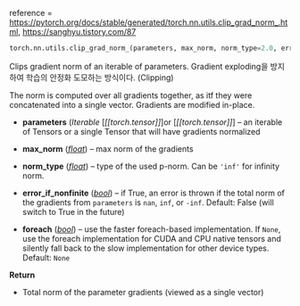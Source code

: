 reference = https://pytorch.org/docs/stable/generated/torch.nn.utils.clip_grad_norm_.html, https://sanghyu.tistory.com/87

```python
torch.nn.utils.clip_grad_norm_(parameters, max_norm, norm_type=2.0, error_if_nonfinite=False, foreach=None)
```

Clips gradient norm of an iterable of parameters. Gradient exploding을 방지하여 학습의 안정화 도모하는 방식이다. (Clipping)

The norm is computed over all gradients together, as itf they were concatenated into a single vector. Gradients are modified in-place.

- **parameters** (_Iterable_ \[_[[torch.tensor]]_\]or \[_[[torch.tensor]]_\] – an iterable of Tensors or a single Tensor that will have gradients normalized
    
- **max_norm** ([_float_](https://docs.python.org/3/library/functions.html#float "(in Python v3.11)")) – max norm of the gradients
    
- **norm_type** ([_float_](https://docs.python.org/3/library/functions.html#float "(in Python v3.11)")) – type of the used p-norm. Can be `'inf'` for infinity norm.
    
- **error_if_nonfinite** ([_bool_](https://docs.python.org/3/library/functions.html#bool "(in Python v3.11)")) – if True, an error is thrown if the total norm of the gradients from `parameters` is `nan`, `inf`, or `-inf`. Default: False (will switch to True in the future)
    
- **foreach** ([_bool_](https://docs.python.org/3/library/functions.html#bool "(in Python v3.11)")) – use the faster foreach-based implementation. If `None`, use the foreach implementation for CUDA and CPU native tensors and silently fall back to the slow implementation for other device types. Default: `None`

**Return**
- Total norm of the parameter gradients (viewed as a single vector)